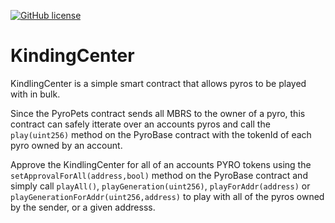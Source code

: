 [![GitHub license](https://img.shields.io/github/license/PyroPets/KindlingCenter)](https://github.com/PyroPets/KindlingCenter/blob/main/LICENSE.md)

# KindingCenter

KindlingCenter is a simple smart contract that allows pyros to be played with in bulk.

Since the PyroPets contract sends all MBRS to the owner of a pyro, this contract can safely itterate over an accounts pyros and call the `play(uint256)` method on the PyroBase contract with the tokenId of each pyro owned by an account.

Approve the KindlingCenter for all of an accounts PYRO tokens using the `setApprovalForAll(address,bool)` method on the PyroBase contract and simply call `playAll()`, `playGeneration(uint256)`, `playForAddr(address)` or `playGenerationForAddr(uint256,address)` to play with all of the pyros owned by the sender, or a given addresss.
